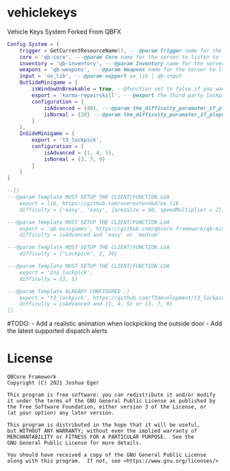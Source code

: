 # vehiclekeys
Vehicle Keys System Forked From QBFX

```lua
Config.System = {
    trigger = GetCurrentResourceName(), ---@param Trigger name for the other resources to [trigger] form current resource | don't change unless you know what you are doing
    core = 'qb-core', ---@param Core name for the server to listen to
    inventory = 'qb-inventory', ---@param Inventory name for the server to listen to
    weapons = 'qb-weapons', ---@param Weapons name for the server to listen to
    input = 'ox_lib', ---@param support ox_lib | qb-input
    OutSideMinigame = {
        isWindowUnBreakable = true, --@function set to false if you want player to break the window to get in vehicle (this will bypass the outside vehicle minigame if set to false)
        export = 'karma-repairskill', ---@export the third party lockpick UI
        configuration = {
            isAdvanced = {40}, ---@param the_difficulty_paramater_if_player_has ADVANCEDLOCKPICK
            isNormal = {20} ---@param the_difficulty_paramater_if_player_has LOCKPICK
        }
    },
    InSideMinigame = {
        export = 't3_lockpick',
        configuration = {
            isAdvanced = {1, 4, 5},
            isNormal = {3, 7, 9}
        }
    }
}

--[[
---@param Template MUST SETUP THE CLIENT/FUNCTION.LUA
    export = lib, https://github.com/overextended/ox_lib
    difficulty = {'easy', 'easy', {areaSize = 60, speedMultiplier = 2}, 'hard'}, {'w', 'a', 's', 'd'}

---@param Template MUST SETUP THE CLIENT/FUNCTION.LUA
    export = 'qb-minigames', https://github.com/qbcore-framework/qb-minigames
    difficulty = isAdvanced and 'easy' or 'medium'

---@param Template MUST SETUP THE CLIENT/FUNCTION.LUA
    difficulty = {"Lockpick", 2, 30}

---@param Template MUST SETUP THE CLIENT/FUNCTION.LUA
    export = '2na_lockpick',
    difficulty = {3, 1}

---@param Template ALREADY CONFIGURED ;)
    export = 't3_lockpick', https://github.com/T3development/t3_lockpick
    difficulty = isAdvanced and {1, 4, 5} or {3, 7, 9}
]]
```

#TODO: 
    - Add a realistic animation when lockpicking the outside door
    - Add the latest supported dispatch alerts
# License

    QBCore Framework
    Copyright (C) 2021 Joshua Eger

    This program is free software: you can redistribute it and/or modify
    it under the terms of the GNU General Public License as published by
    the Free Software Foundation, either version 3 of the License, or
    (at your option) any later version.

    This program is distributed in the hope that it will be useful,
    but WITHOUT ANY WARRANTY; without even the implied warranty of
    MERCHANTABILITY or FITNESS FOR A PARTICULAR PURPOSE.  See the
    GNU General Public License for more details.

    You should have received a copy of the GNU General Public License
    along with this program.  If not, see <https://www.gnu.org/licenses/>

